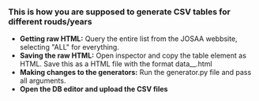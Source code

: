 ### This is how you are supposed to generate CSV tables for different rouds/years

- **Getting raw HTML:** Query the entire list from the JOSAA webbsite, selecting "ALL" for everything.
- **Saving the raw HTML:** Open inspector and copy the table element as HTML. Save this as a HTML file with the format data_<year>_<round>.html
- **Making changes to the generators:** Run the generator.py file and pass all arguments.
- **Open the DB editor and upload the CSV files**